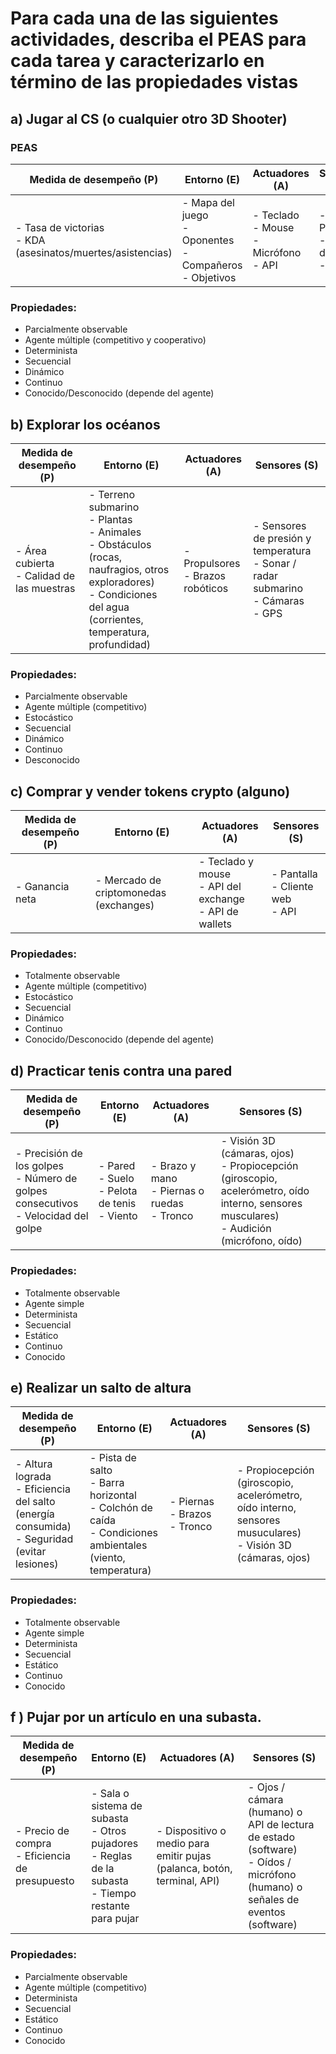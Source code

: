 # Para cada una de las siguientes actividades, describa el PEAS para cada tarea y caracterizarlo en término de las propiedades vistas

## a) Jugar al CS (o cualquier otro 3D Shooter)

### PEAS

| Medida de desempeño (P)                                        | Entorno (E)                                                               | Actuadores (A)                                     | Sensores (S)                                 |
| -------------------------------------------------------------- | ------------------------------------------------------------------------- | -------------------------------------------------- | -------------------------------------------- |
| - Tasa de victorias<br> - KDA (asesinatos/muertes/asistencias) | - Mapa del juego <br> - Oponentes <br> - Compañeros <br> - Objetivos <br> | - Teclado <br> - Mouse <br> - Micrófono <br> - API | - Pantalla <br> - Salida de audio <br> - API |

### Propiedades:

- Parcialmente observable
- Agente múltiple (competitivo y cooperativo)
- Determinista
- Secuencial
- Dinámico
- Continuo
- Conocido/Desconocido (depende del agente)

## b) Explorar los océanos

| Medida de desempeño (P)                           | Entorno (E)                                                                                                                                                                 | Actuadores (A)                           | Sensores (S)                                                                                  |
| ------------------------------------------------- | --------------------------------------------------------------------------------------------------------------------------------------------------------------------------- | ---------------------------------------- | --------------------------------------------------------------------------------------------- |
| - Área cubierta<br> - Calidad de las muestras<br> | - Terreno submarino<br> - Plantas<br> - Animales<br> - Obstáculos (rocas, naufragios, otros exploradores)<br> - Condiciones del agua (corrientes, temperatura, profundidad) | - Propulsores<br> - Brazos robóticos<br> | - Sensores de presión y temperatura<br> - Sonar / radar submarino<br> - Cámaras<br> - GPS<br> |

### Propiedades:

- Parcialmente observable
- Agente múltiple (competitivo)
- Estocástico
- Secuencial
- Dinámico
- Continuo
- Desconocido

## c) Comprar y vender tokens crypto (alguno)

| Medida de desempeño (P) | Entorno (E)                            | Actuadores (A)                                                 | Sensores (S)                            |
| ----------------------- | -------------------------------------- | -------------------------------------------------------------- | --------------------------------------- |
| - Ganancia neta         | - Mercado de criptomonedas (exchanges) | - Teclado y mouse<br> - API del exchange <br> - API de wallets | - Pantalla<br> - Cliente web <br> - API |

### Propiedades:

- Totalmente observable
- Agente múltiple (competitivo)
- Estocástico
- Secuencial
- Dinámico
- Continuo
- Conocido/Desconocido (depende del agente)

## d) Practicar tenis contra una pared

| Medida de desempeño (P)                                                                 | Entorno (E)                                            | Actuadores (A)                                      | Sensores (S)                                                                                                                                   |
| --------------------------------------------------------------------------------------- | ------------------------------------------------------ | --------------------------------------------------- | ---------------------------------------------------------------------------------------------------------------------------------------------- |
| - Precisión de los golpes<br> - Número de golpes consecutivos<br> - Velocidad del golpe | - Pared<br> - Suelo<br> - Pelota de tenis<br> - Viento | - Brazo y mano<br> - Piernas o ruedas <br> - Tronco | - Visión 3D (cámaras, ojos)<br> - Propiocepción (giroscopio, acelerómetro, oído interno, sensores musculares)<br> - Audición (micrófono, oído) |

### Propiedades:

- Totalmente observable
- Agente simple
- Determinista
- Secuencial
- Estático
- Continuo
- Conocido

## e) Realizar un salto de altura

| Medida de desempeño (P)                                                                           | Entorno (E)                                                                                                        | Actuadores (A)                        | Sensores (S)                                                                                                   |
| ------------------------------------------------------------------------------------------------- | ------------------------------------------------------------------------------------------------------------------ | ------------------------------------- | -------------------------------------------------------------------------------------------------------------- |
| - Altura lograda<br> - Eficiencia del salto (energía consumida)<br> - Seguridad (evitar lesiones) | - Pista de salto<br> - Barra horizontal<br> - Colchón de caída<br> - Condiciones ambientales (viento, temperatura) | - Piernas <br> - Brazos <br> - Tronco | - Propiocepción (giroscopio, acelerómetro, oído interno, sensores musuculares)<br> - Visión 3D (cámaras, ojos) |

### Propiedades:

- Totalmente observable
- Agente simple
- Determinista
- Secuencial
- Estático
- Continuo
- Conocido

## f ) Pujar por un artículo en una subasta.

| Medida de desempeño (P)                           | Entorno (E)                                                                                                | Actuadores (A)                                                          | Sensores (S)                                                                                                                     |
| ------------------------------------------------- | ---------------------------------------------------------------------------------------------------------- | ----------------------------------------------------------------------- | -------------------------------------------------------------------------------------------------------------------------------- |
| - Precio de compra<br>- Eficiencia de presupuesto | - Sala o sistema de subasta<br>- Otros pujadores<br>- Reglas de la subasta<br>- Tiempo restante para pujar | - Dispositivo o medio para emitir pujas (palanca, botón, terminal, API) | - Ojos / cámara (humano) o API de lectura de estado (software) <br> - Oídos / micrófono (humano) o señales de eventos (software) |

### Propiedades:

- Parcialmente observable
- Agente múltiple (competitivo)
- Determinista
- Secuencial
- Estático
- Continuo
- Conocido

